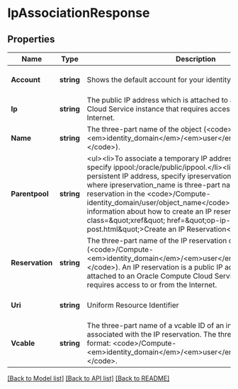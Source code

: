 # IpAssociationResponse

## Properties
Name | Type | Description | Notes
------------ | ------------- | ------------- | -------------
**Account** | **string** | Shows the default account for your identity domain. | [optional] [default to null]
**Ip** | **string** | The public IP address which is attached to an Oracle Compute Cloud Service instance that requires access to or from the Internet. | [optional] [default to null]
**Name** | **string** | The three-part name of the object (&lt;code&gt;/Compute-&lt;em&gt;identity_domain&lt;/em&gt;/&lt;em&gt;user&lt;/em&gt;/&lt;em&gt;object&lt;/em&gt;&lt;/code&gt;). | [optional] [default to null]
**Parentpool** | **string** | &lt;ul&gt;&lt;li&gt;To associate a temporary IP address from the pool, specify ippool:/oracle/public/ippool.&lt;/li&gt;&lt;li&gt;To associate a persistent IP address, specify ipreservation:ipreservation_name, where ipreservation_name is three-part name of an existing IP reservation in the &lt;code&gt;/Compute-identity_domain/user/object_name&lt;/code&gt; format. For more information about how to create an IP reservation, see &lt;a class&#x3D;\&quot;xref\&quot; href&#x3D;\&quot;op-ip-reservation--post.html\&quot;&gt;Create an IP Reservation&lt;/a&gt;.&lt;/li&gt;&lt;/ul&gt; | [optional] [default to null]
**Reservation** | **string** | The three-part name of the IP reservation object in the format (&lt;code&gt;/Compute-&lt;em&gt;identity_domain&lt;/em&gt;/&lt;em&gt;user&lt;/em&gt;/&lt;em&gt;object&lt;/em&gt;&lt;/code&gt;). An IP reservation is a public IP address which is attached to an Oracle Compute Cloud Service instance that requires access to or from the Internet. | [optional] [default to null]
**Uri** | **string** | Uniform Resource Identifier | [optional] [default to null]
**Vcable** | **string** | The three-part name of a vcable ID of an instance that is associated with the IP reservation. The three-part name is in the format: &lt;code&gt;/Compute-&lt;em&gt;identity_domain&lt;/em&gt;/&lt;em&gt;user&lt;/em&gt;/&lt;em&gt;object&lt;/em&gt;&lt;/code&gt;. | [optional] [default to null]

[[Back to Model list]](../README.md#documentation-for-models) [[Back to API list]](../README.md#documentation-for-api-endpoints) [[Back to README]](../README.md)


